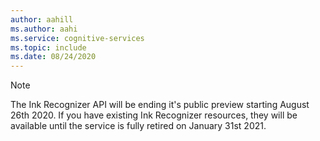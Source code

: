 ```yaml
---
author: aahill
ms.author: aahi
ms.service: cognitive-services
ms.topic: include
ms.date: 08/24/2020
---
```


> [!NOTE]
> The Ink Recognizer API will be ending it's public preview starting August 26th 2020. If you have existing Ink Recognizer resources, they will be available until the service is fully retired on January 31st 2021.